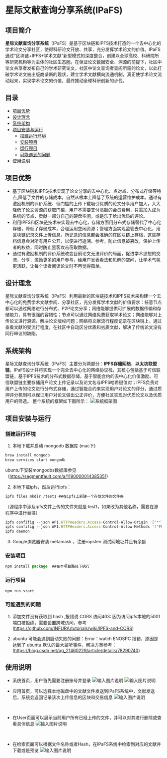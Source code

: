 #  星际文献查询分享系统(IPaFS)

## 项目简介

**星际文献查询分享系统**（IPaFS）是基于区块链和IPFS技术打造的一个去中心化的学术论文分享社区，使得科研论文开放、共享，充分发挥学术论文的价值。IPaFS通过“区块链+IPFS+学术文献”新型模式的深度整合，创建以全球高校、科研院所等研究机构等为主体的社区生态圈。在保证论文数据安全、溯源的前提下，社区中论文共享者发布自己的学术研究论文，社区中论文查询者查阅所需的论文，以此打破学术论文被出版商垄断的现状，建立学术文献横向流通机制，真正使学术论文流动起来，实现学术论文的价值，最终推动全球科研创新的步伐。

## 目录
  - [项目优势](#项目优势)
  - [设计理念](#设计理念)
  - [系统架构](#系统架构)
  - [项目安装与运行](#项目安装与运行)
     - [搭建运行环境](#搭建运行环境)
     - [安装项目](#安装项目)
     - [运行项目](#运行项目)
     - [可能遇到的问题](#可能遇到的问题)
  - [使用说明](#使用说明)
    
## 项目优势

 - 基于区块链和IPFS技术实现了论文分享的去中心化、点对点、分布式存储等特点,降低了文件的存储成本，自然从根本上降低了系统的运营维护成本。通过有激励机制的评价系统、低门槛的上传下载吸引优质的论文分享用户加入，大大降低了论文资源的获取门槛，用户不需要支付高额的会员费用，只需加入成为系统的节点，贡献一部分自己的硬盘空间，或是乐于给出优质的评论。
- 利用IPFS和区块链技术来实现去中心化，存储方面用分布式存储替代了中心化存储，降低了存储成本，合理运用空闲资源；管理方面实现监管去中心化，用区块链记录文件上传信息，所记录的信息都会准确的在区块链上存档，这些存档信息会对所有用户公开，以便进行追溯、参考，防止信息被篡改，保护上传者的权益，同时防止黑客攻击窃取数据。
 - 通过有激励机制的评价系统改变目前论文无法评价的局面，促进学术思想的交流、分享，激励更多的用户参与，给用户发表看法和见解的空间，让学术气氛更活跃，让每个读者阅读论文时不再觉得孤单。
## 设计理念

星际文献查询分享系统（IPaFS）利用最新的区块链技术和IPFS技术来构建一个去中心化的免费学术文献参阅、分享社区，充分发挥学术文献的价值要求：任意节点都可以通过网络进行分布式、P2P论文分享；网络能够提供可扩展的数据传输和存储能力，具有很强的容错性；节点可以通过网络免费获取学术论文；网络能够对上传论文进行溯源，解决论文版权问题；网络将文献流行程度记录在区块链上，通过查看文献的受流行程度，在社区中自动区分优质和劣质文献，解决了传统论文没有同行审议的缺陷。

## 系统架构
星际文献查询分享系统（IPaFS）主要分为两部分：**IPFS存储网络**，**以太坊联盟链**。IPaFS设计并将实现一个完全去中心化的网络协议栈，其核心包括基于可信联盟链，基于IPFS技术的分布式数据存储，基于智能合约的去中心化价值激励。可信联盟链主要存储用户论文上传记录以及论文名与IPFS哈希键值对；IPFS负责对用户上传的论文进行分布式存储，通过智能合约来实现用户对论文的评分，通过质押评分机制可以保证用户对论文做出公正评价，方便社区实现对优质论文以及优质用户的筛选。
整个系统的框架如下图所示：
![系统框架图](https://raw.githubusercontent.com/hong00271/my-img/master/2022/10/28/JBTc7jNr8flmjIzZ.png)


## 项目安装与运行
### 搭建运行环境
1. 本地下载并启动 mongodb 数据库 (mac下)
``` javascript
brew install mongodb
brew services start mongodb
```
ubuntu下安装mongodbs数据库参见（https://segmentfault.com/a/1190000014385351)

2. 本地下载ipfs，然后运行ipfs：
 ```javascript
 ipfs files mkdir /test1 ##在ipfs上新建一个存放文件的文件夹
 ```
 （源程序中涉及ipfs文件上传的文件夹就是 test1，如果改为其他名称，需要在源程序中进行替换）
 ```javascript
 ipfs confifig --json API.HTTPHeaders.Access-Control-Allow-Origin '["*"]'
ipfs confifig --json API.HTTPHeaders.Access-Control-Allow-Methods '["PUT", "GET", "POST"]' 
ipfs daemon 
```

3. Google浏览器安装 metamask ，注册ropsten 测试网地址并且有余额

### 安装项目
``` javascript
npm install package  ##在本项目路径下执行
```

### 运行项目
``` javascript
npm run start
```

### 可能遇到的问题

 1. 添加文件没有获取到 hash ,报错说 CORS 访问403: 因为访问ipfs本地的5001端口被拒绝，需要设置跨域访问，参考(https://github.com/INFURA/tutorials/wiki/IPFS-and-CORS)

2. ubuntu 可能会遇到启动失败的问题：Error：watch ENOSPC 报错，原因是达到了 ubuntu 默认的最大监听事件，解决方案参考：
(https://blog.csdn.net/qq_21460229/article/details/78290740)

## 使用说明
- 系统首页，用户首先需要注册账号并登录
![输入图片说明](https://raw.githubusercontent.com/hong00271/my-img/master/2022/10/30/swKY2LeZW7HAEKg8.png)
![输入图片说明](https://raw.githubusercontent.com/hong00271/my-img/master/2022/10/30/eJqhUr1xWWMIn8Bs.png)

- 应用首页，可以选择本地磁盘中的文献文件发送到IPaFS系统中，文献发送后，系统会返回记录该次上传信息的区块和交易信息
![输入图片说明](https://raw.githubusercontent.com/hong00271/my-img/master/2022/10/30/EYacarveBTjCe4Um.png)
<br>

-  在User页面可以展示当前用户所有已经上传的文件，并可以对其进行删除或查看具体信息
![输入图片说明](https://github.com/2960906660/my_image/blob/main/usr.png?raw=true)
<br>

-  在检索页面可以根据文件名称或者Hash，在IPaFS系统中检索到对应的文献并下载或是预览
![输入图片说明](https://github.com/2960906660/my_image/blob/main/topic.png?raw=true)
